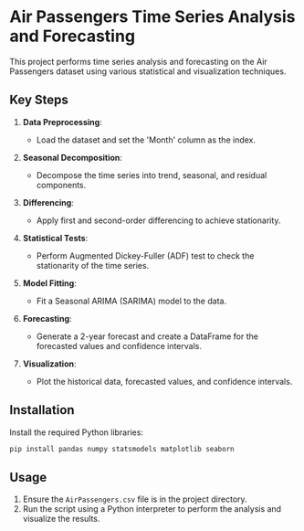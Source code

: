 
# Air Passengers Time Series Analysis and Forecasting

This project performs time series analysis and forecasting on the Air Passengers dataset using various statistical and visualization techniques.

## Key Steps

1. **Data Preprocessing**:
   - Load the dataset and set the 'Month' column as the index.
   
2. **Seasonal Decomposition**:
   - Decompose the time series into trend, seasonal, and residual components.

3. **Differencing**:
   - Apply first and second-order differencing to achieve stationarity.

4. **Statistical Tests**:
   - Perform Augmented Dickey-Fuller (ADF) test to check the stationarity of the time series.

5. **Model Fitting**:
   - Fit a Seasonal ARIMA (SARIMA) model to the data.

6. **Forecasting**:
   - Generate a 2-year forecast and create a DataFrame for the forecasted values and confidence intervals.

7. **Visualization**:
   - Plot the historical data, forecasted values, and confidence intervals.

## Installation

Install the required Python libraries:
```sh
pip install pandas numpy statsmodels matplotlib seaborn
```

## Usage

1. Ensure the `AirPassengers.csv` file is in the project directory.
2. Run the script using a Python interpreter to perform the analysis and visualize the results.

